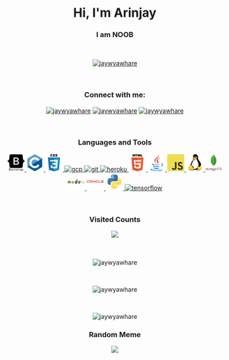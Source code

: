 <h1 align="center">Hi, I'm Arinjay</h1>
<h3 align="center">I am <b>NOOB</b></h3>
<br>
<p align="center"> <a href="https://github.com/ryo-ma/github-profile-trophy"><img src="https://github-profile-trophy.vercel.app/?username=jaywyawhare&no-bg=false&row=1" alt="jaywyawhare" /></a> </p>

<br>
<h3 align="center">Connect with me:</h3>
<p align="center">
<a href="https://twitter.com/jaywyawhare" target="blank"><img align="center" src="https://raw.githubusercontent.com/rahuldkjain/github-profile-readme-generator/master/src/images/icons/Social/twitter.svg" alt="jaywyawhare" height="30" width="40" /></a>
<a href="https://www.linkedin.com/in/arinjay-wyawhare" target="blank"><img align="center" src="https://raw.githubusercontent.com/rahuldkjain/github-profile-readme-generator/master/src/images/icons/Social/linked-in-alt.svg" alt="jaywyawhare" height="30" width="40" /></a>
<a href="https://instagram.com/jaywyawhare" target="blank"><img align="center" src="https://raw.githubusercontent.com/rahuldkjain/github-profile-readme-generator/master/src/images/icons/Social/instagram.svg" alt="jaywyawhare" height="30" width="40" /></a>
</p>
<br>
<h3 align="center">Languages and Tools</h3>
<p align="center"> <a href="https://getbootstrap.com" target="_blank" rel="noreferrer"> <img src="https://raw.githubusercontent.com/devicons/devicon/master/icons/bootstrap/bootstrap-plain-wordmark.svg" alt="bootstrap" width="40" height="40"/> </a> <a href="https://www.cprogramming.com/" target="_blank" rel="noreferrer"> <img src="https://raw.githubusercontent.com/devicons/devicon/master/icons/c/c-original.svg" alt="c" width="40" height="40"/> </a> <a href="https://www.w3schools.com/css/" target="_blank" rel="noreferrer"> <img src="https://raw.githubusercontent.com/devicons/devicon/master/icons/css3/css3-original-wordmark.svg" alt="css3" width="40" height="40"/> </a> <a href="https://cloud.google.com" target="_blank" rel="noreferrer"> <img src="https://www.vectorlogo.zone/logos/google_cloud/google_cloud-icon.svg" alt="gcp" width="40" height="40"/> </a> <a href="https://git-scm.com/" target="_blank" rel="noreferrer"> <img src="https://www.vectorlogo.zone/logos/git-scm/git-scm-icon.svg" alt="git" width="40" height="40"/> </a> <a href="https://heroku.com" target="_blank" rel="noreferrer"> <img src="https://www.vectorlogo.zone/logos/heroku/heroku-icon.svg" alt="heroku" width="40" height="40"/> </a> <a href="https://www.w3.org/html/" target="_blank" rel="noreferrer"> <img src="https://raw.githubusercontent.com/devicons/devicon/master/icons/html5/html5-original-wordmark.svg" alt="html5" width="40" height="40"/> </a> <a href="https://www.java.com" target="_blank" rel="noreferrer"> <img src="https://raw.githubusercontent.com/devicons/devicon/master/icons/java/java-original.svg" alt="java" width="40" height="40"/> </a> <a href="https://developer.mozilla.org/en-US/docs/Web/JavaScript" target="_blank" rel="noreferrer"> <img src="https://raw.githubusercontent.com/devicons/devicon/master/icons/javascript/javascript-original.svg" alt="javascript" width="40" height="40"/> </a> <a href="https://www.linux.org/" target="_blank" rel="noreferrer"> <img src="https://raw.githubusercontent.com/devicons/devicon/master/icons/linux/linux-original.svg" alt="linux" width="40" height="40"/> </a> <a href="https://www.mongodb.com/" target="_blank" rel="noreferrer"> <img src="https://raw.githubusercontent.com/devicons/devicon/master/icons/mongodb/mongodb-original-wordmark.svg" alt="mongodb" width="40" height="40"/> </a>  <a href="https://nodejs.org" target="_blank" rel="noreferrer"> <img src="https://raw.githubusercontent.com/devicons/devicon/master/icons/nodejs/nodejs-original-wordmark.svg" alt="nodejs" width="40" height="40"/> </a> </a> <a href="https://www.oracle.com/" target="_blank" rel="noreferrer"> <img src="https://raw.githubusercontent.com/devicons/devicon/master/icons/oracle/oracle-original.svg" alt="oracle" width="40" height="40"/> </a>  <a href="https://www.python.org" target="_blank" rel="noreferrer"> <img src="https://raw.githubusercontent.com/devicons/devicon/master/icons/python/python-original.svg" alt="python" width="40" height="40"/> </a> <a href="https://www.tensorflow.org" target="_blank" rel="noreferrer"> <img src="https://www.vectorlogo.zone/logos/tensorflow/tensorflow-icon.svg" alt="tensorflow" width="40" height="40"/> </a> </p>
<br>
<h3 align="center">Visited Counts</h3>
<p align="center"> <a href="https://profile-counter.glitch.me/jaywyawhare/count.svg" target="'_blank" rel="noreferrer"> <img src="https://profile-counter.glitch.me/jaywyawhare/count.svg" /> </a> </p>

<br>

<p align="center"><img text-align="center" src="https://github-readme-stats.vercel.app/api?username=jaywyawhare&show_icons=true&locale=en" alt="jaywyawhare"  /></p>

<br>

<p align="center"><img src="https://github-readme-streak-stats.herokuapp.com/?user=jaywyawhare&" alt="jaywyawhare" /></p>

<br>
 
<p align="center"><img src="https://github-readme-stats.vercel.app/api/top-langs?username=jaywyawhare&show_icons=true&locale=en&layout=compact" alt="jaywyawhare" /></p>

<h3 align="center">Random Meme</h3>
<p align="center"> <a href="https://meme-api-production.up.railway.app/meme?timestamp=<%= new Date().getTime() %>" target="'_blank" rel="noreferrer"><img src="https://meme-api-production.up.railway.app/meme?timestamp=%3C%=new%20Date().getTime()%20%%3E" width="512px"/> </a> </p>

